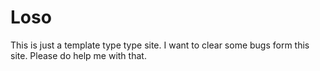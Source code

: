 # Loso

This is just a template type type site.
I want to clear some bugs form this site.
Please do help me with that.
